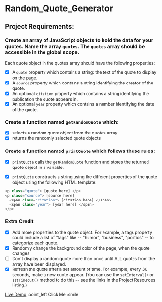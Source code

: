 # Random_Quote_Generator

## Project Requirements:

### Create an array of JavaScript objects to hold the data for your quotes. Name the array `quotes`. The `quotes` array should be accessible in the global scope.
Each quote object in the quotes array should have the following properties:
-   [x] A `quote` property which contains a string: the text of the quote to display on the page.
-   [x] A `source` property which contains a string identifying the creator of the quote.
-   [x] An optional `citation` property which contains a string identifying the publication the quote appears in.
-   [x] An optional `year` property which contains a number identifying the date of the quote.

### Create a function named `getRandomQuote` which:
-   [x] selects a random quote object from the quotes array
-   [x] returns the randomly selected quote objects

### Create a function named `printQuote` which follows these rules:
-   [x] `printQuote` calls the `getRandomQuote` function and stores the returned quote object in a variable.
-   [x] `printQuote` constructs a string using the different properties of the quote object using the following HTML template:


```JavaScript
<p class="quote"> [quote here] </p>
<p class="source"> [source here]
  <span class="citation"> [citation here] </span>
  <span class="year"> [year here] </span>
</p>
```

### Extra Credit

-   [x] Add more properties to the quote object. For example, a tags property could include a list of "tags" like -- "humor", "business", "politics" -- to categorize each quote.
-   [x] Randomly change the background color of the page, when the quote changes
-   [ ] Don't display a random quote more than once until ALL quotes from the array have been displayed.
-   [x] Refresh the quote after a set amount of time. For example, every 30 seconds, make a new quote appear. (You can use the `setInterval()` or `setTimeout()` method to do this -- see the links in the Project Resources listing.)

[Live Demo](http://www.adrianren.com/Random_Quote_Generator/) :point_left Click Me :smile
